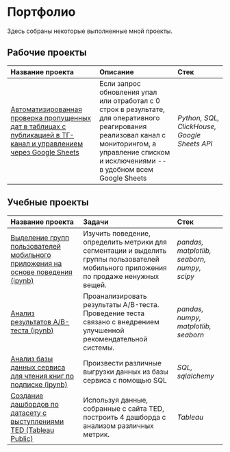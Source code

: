 # Портфолио

Здесь собраны некоторые выполненные мной проекты.

## Рабочие проекты

| Название проекта | Описание | Стек | 
| :---------------------- | :---------------------- | :---------------------- |
| [Автоматизированная проверка пропущенных дат в таблицах с публикацией в ТГ-канал и управлением через Google Sheets](https://github.com/younforet/ClickHouse-Date-Check)| Если запрос обновления упал или отработал с 0 строк в результате, для оперативного реагирования реализовал канал с мониторингом, а управление списком и исключениями -- в удобном всем Google Sheets | *Python, SQL, ClickHouse, Google Sheets API* |

## Учебные проекты

| Название проекта | Задачи | Стек | 
| :---------------------- | :---------------------- | :---------------------- |
| [Выделение групп пользователей мобильного приложения на основе поведения (ipynb)](https://github.com/younforet/Portfolio/tree/main/app_groups_project)| Изучить поведение, определить метрики для сегментации и выделить группы пользователей мобильного приложения по продаже ненужных вещей.| *pandas, matplotlib, seaborn, numpy, scipy* |
| [Анализ результатов A/B-теста (ipynb)](https://github.com/younforet/Portfolio/tree/main/ab_test_project)| Проанализировать результаты A/B-теста. Проведение теста связано с внедрением улучшенной рекомендательной системы.| *pandas, numpy, matplotlib, seaborn*|
| [Анализ базы данных сервиса для чтения книг по подписке (ipynb)](https://github.com/younforet/Portfolio/tree/main/sql_project)| Произвести различные выгрузки данных из базы сервиса с помощью SQL | *SQL, sqlalchemy*|
| [Создание дашбордов по датасету с выступлениями TED (Tableau Public)](https://public.tableau.com/views/TED_16862169985650/TED?:language=en-US&publish=yes&:display_count=n&:origin=viz_share_link)| Используя данные, собранные с сайта TED, построить 4 дашборда с анализом различных метрик.| *Tableau*|

